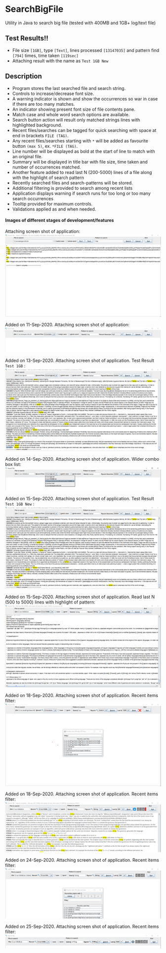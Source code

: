 # SearchBigFile
Utility in Java to search big file (tested with 400MB and 1GB+ log/text file)

## Test Results!!<br>
 - File size `[1GB]`, type `[Text]`, lines processed `[13147035]` and pattern find `[794]` times, time taken `[119sec]`<br>
 - Attaching result with the name as `Test 1GB New`<br>

## Description<br>
* Program stores the last searched file and search string. 
* Controls to increase/decrease font size. 
* A warning indicator is shown and show the occurrences so war in case if there are too many matches. 
* An indicator showing present font size of file contents pane.
* Match case and whole word search options are available. 
* Search button action will result only matched strings lines with highlighted background. 
* Recent files/searches can be tagged for quick searching with space at end in brackets `FILE (TAG)`.
* Any recent files/searches starting with `*` will be added as favourite button `(max 5)`, ex. `*FILE (TAG)`.
* Line number will be displayed as bold at the start of line to match with an original file. 
* Summary will be displayed in title bar with file size, time taken and number of occurrences matched.
* Another feature added to read last N (200-5000) lines of a file along with the highlight of search pattern  
* Recently searched files and search-patterns will be stored. 
* Additional filtering is provided to search among recent lists
* Application displays warning if search runs for too long or too many search occurrences 
* Tooltip provided for maximum controls.  
* Validations applied as and when needed.

#### Images of different stages of development/features<br>
Attaching screen shot of application:<br>
![Image of Yaktocat](https://github.com/svermaji/SearchBigFile/blob/master/app-image.png) 

Added on 11-Sep-2020. Attaching screen shot of application:<br>
![Image of Yaktocat](https://github.com/svermaji/SearchBigFile/blob/master/app-image-recent-controls.png) 

Added on 13-Sep-2020. Attaching screen shot of application. Test Result `Test 1GB` :<br>
![Image of Yaktocat](https://github.com/svermaji/SearchBigFile/blob/master/app-test-1gb.png) 

Added on 14-Sep-2020. Attaching screen shot of application. Wider combo box list:<br>
![Image of Yaktocat](https://github.com/svermaji/SearchBigFile/blob/master/app-image-wider-cb-list.png) 

Added on 15-Sep-2020. Attaching screen shot of application. Test Result `Test 1GB New` :<br>
![Image of Yaktocat](https://github.com/svermaji/SearchBigFile/blob/master/app-test-1gb-new.png) 

Added on 15-Sep-2020. Attaching screen shot of application. Read last N (500 to 5000) lines with highlight of pattern:<br>
![Image of Yaktocat](https://github.com/svermaji/SearchBigFile/blob/master/app-N.png) 

Added on 18-Sep-2020. Attaching screen shot of application. Recent items filter:<br>
![Image of Yaktocat](https://github.com/svermaji/SearchBigFile/blob/master/app-recent-filter.png) 

Added on 18-Sep-2020. Attaching screen shot of application. Recent items filter:<br>
![Image of Yaktocat](https://github.com/svermaji/SearchBigFile/blob/master/app-image-warn-font.png) 

Added on 24-Sep-2020. Attaching screen shot of application. Recent items filter:<br>
![Image of Yaktocat](https://github.com/svermaji/SearchBigFile/blob/master/app-image-recent-favs.png) 

Added on 25-Sep-2020. Attaching screen shot of application. Recent items filter:<br>
![Image of Yaktocat](https://github.com/svermaji/SearchBigFile/blob/master/app-image-font-info.png) 
